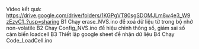 Video kết quả: https://drive.google.com/drive/folders/1KGPgVT80sgSDOMJLm8w4e3_W9zEzvC1_?usp=sharing
B1 Chạy erase_NVS.ino để xoá dữ liệu từ trong bộ nhớ non-volatile
B2 Chạy Config_NVS.ino để hiệu chỉnh thông số, giảm sai số cảm biến loadcell
B3 Thiết lập google sheet để nhận dữ liệu
B4 Chạy Code_LoadCell.ino
